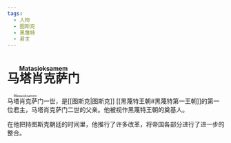 ```yaml
---
tags:
  - 人物
  - 图斯克
  - 黑蔑特
  - 君主
---
```

# <ruby>马塔肖克萨门<rt>Matasioksamem</rt></ruby>

<ruby>马塔肖克萨门<rt>Matasioksamem</rt></ruby>一世，是[[图斯克|图斯克]] [[黑蔑特王朝#黑蔑特第一王朝]]的第一位君主，马塔肖克萨门二世的父亲。他被视作黑蔑特王朝的奠基人。

在他把持图斯克朝廷的时间里，他推行了许多改革，将帝国各部分进行了进一步的整合。

